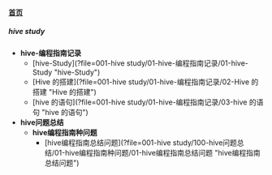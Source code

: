 
#### [首页](?file=home-首页)

##### hive study
- **hive-编程指南记录**
    - [hive-Study](?file=001-hive study/01-hive-编程指南记录/01-hive-Study "hive-Study")
    - [Hive 的搭建](?file=001-hive study/01-hive-编程指南记录/02-Hive 的搭建 "Hive 的搭建")
    - [hive 的语句](?file=001-hive study/01-hive-编程指南记录/03-hive 的语句 "hive 的语句")
- **hive问题总结**
    - **hive编程指南种问题**
        - [hive编程指南总结问题](?file=001-hive study/100-hive问题总结/01-hive编程指南种问题/01-hive编程指南总结问题 "hive编程指南总结问题")
